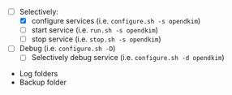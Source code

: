 - [ ] Selectively:
  - [X] configure services (i.e. `configure.sh -s opendkim`)
  - [ ] start service (i.e. `run.sh -s opendkim`)
  - [ ] stop service (i.e. `stop.sh -s opendkim`)
- [ ] Debug (i.e. `configure.sh -D`)
  - [ ] Selectively debug service (i.e. `configure.sh -d opendkim`)
- Log folders
- Backup folder